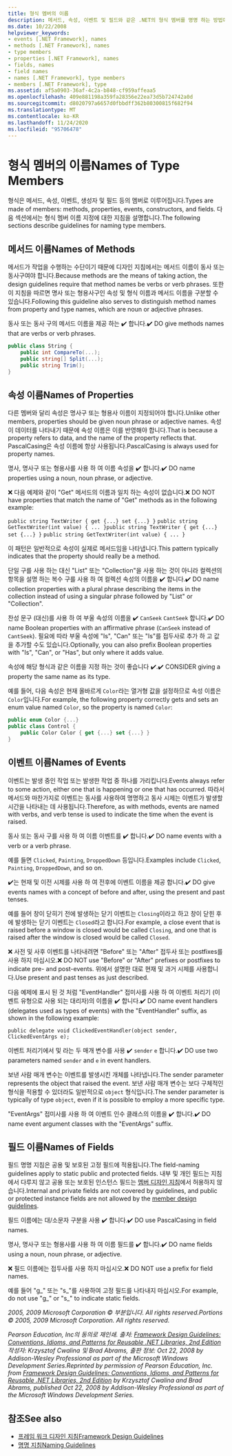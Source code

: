 ```yaml
---
title: 형식 멤버의 이름
description: 메서드, 속성, 이벤트 및 필드와 같은 .NET의 형식 멤버를 명명 하는 방법에 대 한 지침을 알아봅니다.
ms.date: 10/22/2008
helpviewer_keywords:
- events [.NET Framework], names
- methods [.NET Framework], names
- type members
- properties [.NET Framework], names
- fields, names
- field names
- names [.NET Framework], type members
- members [.NET Framework], type
ms.assetid: af5a0903-36af-4c2a-b848-cf959affeaa5
ms.openlocfilehash: 409e881198a359fa28356e22ea73d5b724742a0d
ms.sourcegitcommit: d8020797a6657d0fbbdff362b80300815f682f94
ms.translationtype: MT
ms.contentlocale: ko-KR
ms.lasthandoff: 11/24/2020
ms.locfileid: "95706478"
---
```

# <a name="names-of-type-members"></a><span data-ttu-id="c6afd-103">형식 멤버의 이름</span><span class="sxs-lookup"><span data-stu-id="c6afd-103">Names of Type Members</span></span>

<span data-ttu-id="c6afd-104">형식은 메서드, 속성, 이벤트, 생성자 및 필드 등의 멤버로 이루어집니다.</span><span class="sxs-lookup"><span data-stu-id="c6afd-104">Types are made of members: methods, properties, events, constructors, and fields.</span></span> <span data-ttu-id="c6afd-105">다음 섹션에서는 형식 멤버 이름 지정에 대한 지침을 설명합니다.</span><span class="sxs-lookup"><span data-stu-id="c6afd-105">The following sections describe guidelines for naming type members.</span></span>

## <a name="names-of-methods"></a><span data-ttu-id="c6afd-106">메서드 이름</span><span class="sxs-lookup"><span data-stu-id="c6afd-106">Names of Methods</span></span>

 <span data-ttu-id="c6afd-107">메서드가 작업을 수행하는 수단이기 때문에 디자인 지침에서는 메서드 이름이 동사 또는 동사구여야 합니다.</span><span class="sxs-lookup"><span data-stu-id="c6afd-107">Because methods are the means of taking action, the design guidelines require that method names be verbs or verb phrases.</span></span> <span data-ttu-id="c6afd-108">또한 이 지침을 따르면 명사 또는 형용사구인 속성 및 형식 이름과 메서드 이름을 구분할 수 있습니다.</span><span class="sxs-lookup"><span data-stu-id="c6afd-108">Following this guideline also serves to distinguish method names from property and type names, which are noun or adjective phrases.</span></span>

 <span data-ttu-id="c6afd-109">동사 또는 동사 구의 메서드 이름을 제공 하는 ✔️ 합니다.</span><span class="sxs-lookup"><span data-stu-id="c6afd-109">✔️ DO give methods names that are verbs or verb phrases.</span></span>

```csharp
public class String {
    public int CompareTo(...);
    public string[] Split(...);
    public string Trim();
}
```

## <a name="names-of-properties"></a><span data-ttu-id="c6afd-110">속성 이름</span><span class="sxs-lookup"><span data-stu-id="c6afd-110">Names of Properties</span></span>

 <span data-ttu-id="c6afd-111">다른 멤버와 달리 속성은 명사구 또는 형용사 이름이 지정되어야 합니다.</span><span class="sxs-lookup"><span data-stu-id="c6afd-111">Unlike other members, properties should be given noun phrase or adjective names.</span></span> <span data-ttu-id="c6afd-112">속성이 데이터를 나타내기 때문에 속성 이름은 이를 반영해야 합니다.</span><span class="sxs-lookup"><span data-stu-id="c6afd-112">That is because a property refers to data, and the name of the property reflects that.</span></span> <span data-ttu-id="c6afd-113">PascalCasing은 속성 이름에 항상 사용됩니다.</span><span class="sxs-lookup"><span data-stu-id="c6afd-113">PascalCasing is always used for property names.</span></span>

 <span data-ttu-id="c6afd-114">명사, 명사구 또는 형용사를 사용 하 여 이름 속성을 ✔️ 합니다.</span><span class="sxs-lookup"><span data-stu-id="c6afd-114">✔️ DO name properties using a noun, noun phrase, or adjective.</span></span>

 <span data-ttu-id="c6afd-115">❌ 다음 예제와 같이 "Get" 메서드의 이름과 일치 하는 속성이 없습니다.</span><span class="sxs-lookup"><span data-stu-id="c6afd-115">❌ DO NOT have properties that match the name of "Get" methods as in the following example:</span></span>

 <span data-ttu-id="c6afd-116">`public string TextWriter { get {...} set {...} }` `public string GetTextWriter(int value) { ... }`</span><span class="sxs-lookup"><span data-stu-id="c6afd-116">`public string TextWriter { get {...} set {...} }` `public string GetTextWriter(int value) { ... }`</span></span>

 <span data-ttu-id="c6afd-117">이 패턴은 일반적으로 속성이 실제로 메서드임을 나타냅니다.</span><span class="sxs-lookup"><span data-stu-id="c6afd-117">This pattern typically indicates that the property should really be a method.</span></span>

 <span data-ttu-id="c6afd-118">단일 구를 사용 하는 대신 "List" 또는 "Collection"을 사용 하는 것이 아니라 컬렉션의 항목을 설명 하는 복수 구를 사용 하 여 컬렉션 속성의 이름을 ✔️ 합니다.</span><span class="sxs-lookup"><span data-stu-id="c6afd-118">✔️ DO name collection properties with a plural phrase describing the items in the collection instead of using a singular phrase followed by "List" or "Collection".</span></span>

 <span data-ttu-id="c6afd-119">찬성 문구 (대신)를 사용 하 여 부울 속성의 이름을 ✔️ `CanSeek` `CantSeek` 합니다.</span><span class="sxs-lookup"><span data-stu-id="c6afd-119">✔️ DO name Boolean properties with an affirmative phrase (`CanSeek` instead of `CantSeek`).</span></span> <span data-ttu-id="c6afd-120">필요에 따라 부울 속성에 "Is", "Can" 또는 "Is"를 접두사로 추가 하 고 값을 추가할 수도 있습니다.</span><span class="sxs-lookup"><span data-stu-id="c6afd-120">Optionally, you can also prefix Boolean properties with "Is", "Can", or "Has", but only where it adds value.</span></span>

 <span data-ttu-id="c6afd-121">속성에 해당 형식과 같은 이름을 지정 하는 것이 좋습니다 ✔️.</span><span class="sxs-lookup"><span data-stu-id="c6afd-121">✔️ CONSIDER giving a property the same name as its type.</span></span>

 <span data-ttu-id="c6afd-122">예를 들어, 다음 속성은 현재 올바르게 `Color`라는 열거형 값을 설정하므로 속성 이름은 `Color`입니다.</span><span class="sxs-lookup"><span data-stu-id="c6afd-122">For example, the following property correctly gets and sets an enum value named `Color`, so the property is named `Color`:</span></span>

```csharp
public enum Color {...}
public class Control {
    public Color Color { get {...} set {...} }
}
```

## <a name="names-of-events"></a><span data-ttu-id="c6afd-123">이벤트 이름</span><span class="sxs-lookup"><span data-stu-id="c6afd-123">Names of Events</span></span>

 <span data-ttu-id="c6afd-124">이벤트는 발생 중인 작업 또는 발생한 작업 중 하나를 가리킵니다.</span><span class="sxs-lookup"><span data-stu-id="c6afd-124">Events always refer to some action, either one that is happening or one that has occurred.</span></span> <span data-ttu-id="c6afd-125">따라서 메서드와 마찬가지로 이벤트는 동사를 사용하여 명명하고 동사 시제는 이벤트가 발생할 시간을 나타내는 데 사용됩니다.</span><span class="sxs-lookup"><span data-stu-id="c6afd-125">Therefore, as with methods, events are named with verbs, and verb tense is used to indicate the time when the event is raised.</span></span>

 <span data-ttu-id="c6afd-126">동사 또는 동사 구를 사용 하 여 이름 이벤트를 ✔️ 합니다.</span><span class="sxs-lookup"><span data-stu-id="c6afd-126">✔️ DO name events with a verb or a verb phrase.</span></span>

 <span data-ttu-id="c6afd-127">예를 들면 `Clicked`, `Painting`, `DroppedDown` 등입니다.</span><span class="sxs-lookup"><span data-stu-id="c6afd-127">Examples include `Clicked`, `Painting`, `DroppedDown`, and so on.</span></span>

 <span data-ttu-id="c6afd-128">✔️는 현재 및 이전 시제를 사용 하 여 전후에 이벤트 이름을 제공 합니다.</span><span class="sxs-lookup"><span data-stu-id="c6afd-128">✔️ DO give events names with a concept of before and after, using the present and past tenses.</span></span>

 <span data-ttu-id="c6afd-129">예를 들어 창이 닫히기 전에 발생하는 닫기 이벤트는 `Closing`이라고 하고 창이 닫힌 후에 발생하는 닫기 이벤트는 `Closed`라고 합니다.</span><span class="sxs-lookup"><span data-stu-id="c6afd-129">For example, a close event that is raised before a window is closed would be called `Closing`, and one that is raised after the window is closed would be called `Closed`.</span></span>

 <span data-ttu-id="c6afd-130">❌ 사전 및 사후 이벤트를 나타내려면 "Before" 또는 "After" 접두사 또는 postfixes를 사용 하지 마십시오.</span><span class="sxs-lookup"><span data-stu-id="c6afd-130">❌ DO NOT use "Before" or "After" prefixes or postfixes to indicate pre- and post-events.</span></span> <span data-ttu-id="c6afd-131">위에서 설명한 대로 현재 및 과거 시제를 사용합니다.</span><span class="sxs-lookup"><span data-stu-id="c6afd-131">Use present and past tenses as just described.</span></span>

 <span data-ttu-id="c6afd-132">다음 예제에 표시 된 것 처럼 "EventHandler" 접미사를 사용 하 여 이벤트 처리기 (이벤트 유형으로 사용 되는 대리자)의 이름을 ✔️ 합니다.</span><span class="sxs-lookup"><span data-stu-id="c6afd-132">✔️ DO name event handlers (delegates used as types of events) with the "EventHandler" suffix, as shown in the following example:</span></span>

 `public delegate void ClickedEventHandler(object sender, ClickedEventArgs e);`

 <span data-ttu-id="c6afd-133">이벤트 처리기에서 및 라는 두 매개 변수를 사용 ✔️ `sender` `e` 합니다.</span><span class="sxs-lookup"><span data-stu-id="c6afd-133">✔️ DO use two parameters named `sender` and `e` in event handlers.</span></span>

 <span data-ttu-id="c6afd-134">보낸 사람 매개 변수는 이벤트를 발생시킨 개체를 나타냅니다.</span><span class="sxs-lookup"><span data-stu-id="c6afd-134">The sender parameter represents the object that raised the event.</span></span> <span data-ttu-id="c6afd-135">보낸 사람 매개 변수는 보다 구체적인 형식을 적용할 수 있더라도 일반적으로 `object` 형식입니다.</span><span class="sxs-lookup"><span data-stu-id="c6afd-135">The sender parameter is typically of type `object`, even if it is possible to employ a more specific type.</span></span>

 <span data-ttu-id="c6afd-136">"EventArgs" 접미사를 사용 하 여 이벤트 인수 클래스의 이름을 ✔️ 합니다.</span><span class="sxs-lookup"><span data-stu-id="c6afd-136">✔️ DO name event argument classes with the "EventArgs" suffix.</span></span>

## <a name="names-of-fields"></a><span data-ttu-id="c6afd-137">필드 이름</span><span class="sxs-lookup"><span data-stu-id="c6afd-137">Names of Fields</span></span>

 <span data-ttu-id="c6afd-138">필드 명명 지침은 공용 및 보호된 고정 필드에 적용됩니다.</span><span class="sxs-lookup"><span data-stu-id="c6afd-138">The field-naming guidelines apply to static public and protected fields.</span></span> <span data-ttu-id="c6afd-139">내부 및 개인 필드는 지침에서 다루지 않고 공용 또는 보호된 인스턴스 필드는 [멤버 디자인 지침](member.md)에서 허용하지 않습니다.</span><span class="sxs-lookup"><span data-stu-id="c6afd-139">Internal and private fields are not covered by guidelines, and public or protected instance fields are not allowed by the [member design guidelines](member.md).</span></span>

 <span data-ttu-id="c6afd-140">필드 이름에는 대/소문자 구분을 사용 ✔️ 합니다.</span><span class="sxs-lookup"><span data-stu-id="c6afd-140">✔️ DO use PascalCasing in field names.</span></span>

 <span data-ttu-id="c6afd-141">명사, 명사구 또는 형용사를 사용 하 여 이름 필드를 ✔️ 합니다.</span><span class="sxs-lookup"><span data-stu-id="c6afd-141">✔️ DO name fields using a noun, noun phrase, or adjective.</span></span>

 <span data-ttu-id="c6afd-142">❌ 필드 이름에는 접두사를 사용 하지 마십시오.</span><span class="sxs-lookup"><span data-stu-id="c6afd-142">❌ DO NOT use a prefix for field names.</span></span>

 <span data-ttu-id="c6afd-143">예를 들어 "g_" 또는 "s_"를 사용하여 고정 필드를 나타내지 마십시오.</span><span class="sxs-lookup"><span data-stu-id="c6afd-143">For example, do not use "g_" or "s_" to indicate static fields.</span></span>

 <span data-ttu-id="c6afd-144">*2005, 2009 Microsoft Corporation © 부분입니다. All rights reserved.*</span><span class="sxs-lookup"><span data-stu-id="c6afd-144">*Portions © 2005, 2009 Microsoft Corporation. All rights reserved.*</span></span>

 <span data-ttu-id="c6afd-145">*Pearson Education, Inc의 동의로 재인쇄. 출처: [Framework Design Guidelines: Conventions, Idioms, and Patterns for Reusable .NET Libraries, 2nd Edition](https://www.informit.com/store/framework-design-guidelines-conventions-idioms-and-9780321545619) 작성자: Krzysztof Cwalina 및 Brad Abrams, 출판 정보: Oct 22, 2008 by Addison-Wesley Professional as part of the Microsoft Windows Development Series.*</span><span class="sxs-lookup"><span data-stu-id="c6afd-145">*Reprinted by permission of Pearson Education, Inc. from [Framework Design Guidelines: Conventions, Idioms, and Patterns for Reusable .NET Libraries, 2nd Edition](https://www.informit.com/store/framework-design-guidelines-conventions-idioms-and-9780321545619) by Krzysztof Cwalina and Brad Abrams, published Oct 22, 2008 by Addison-Wesley Professional as part of the Microsoft Windows Development Series.*</span></span>

## <a name="see-also"></a><span data-ttu-id="c6afd-146">참조</span><span class="sxs-lookup"><span data-stu-id="c6afd-146">See also</span></span>

- [<span data-ttu-id="c6afd-147">프레임 워크 디자인 지침</span><span class="sxs-lookup"><span data-stu-id="c6afd-147">Framework Design Guidelines</span></span>](index.md)
- [<span data-ttu-id="c6afd-148">명명 지침</span><span class="sxs-lookup"><span data-stu-id="c6afd-148">Naming Guidelines</span></span>](naming-guidelines.md)
